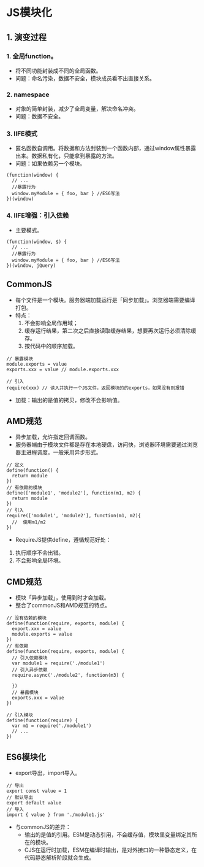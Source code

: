
# JS模块化

## 1. 演变过程

### 1. 全局function。
- 将不同功能封装成不同的全局函数。
- 问题：命名污染，数据不安全，模块成员看不出直接关系。
### 2. namespace
- 对象的简单封装，减少了全局变量，解决命名冲突。
- 问题：数据不安全。
### 3. IIFE模式
- 匿名函数自调用。将数据和方法封装到一个函数内部，通过window属性暴露出来。数据私有化，只能拿到暴露的方法。
- 问题：如果依赖另一个模块。
```JS
(function(window) {
  // ...
  //暴露行为
  window.myModule = { foo, bar } //ES6写法
})(window)
```
### 4. IIFE增强：引入依赖
- 主要模式。
```JS
(function(window, $) {
  // ...
  //暴露行为
  window.myModule = { foo, bar } //ES6写法
})(window, jQuery)
```

## CommonJS
- 每个文件是一个模块。服务器端加载运行是「同步加载」。浏览器端需要编译打包。
- 特点：
  1. 不会影响全局作用域；
  2. 缓存运行结果，第二次之后直接读取缓存结果，想要再次运行必须清除缓存。
  3. 按代码中的顺序加载。
```JS
// 暴露模块
module.exports = value
exports.xxx = value // module.exports.xxx

// 引入
require(xxx) // 读入并执行一个JS文件，返回模块的的exports，如果没有则报错
```
- 加载：输出的是值的拷贝，修改不会影响值。

## AMD规范
- 异步加载，允许指定回调函数。
- 服务器端由于模块文件都是存在本地硬盘，访问快，浏览器环境需要通过浏览器主进程调度。一般采用异步形式。
```JS
// 定义
define(function() {
  return module
})
// 有依赖的模块
define(['module1', 'module2'], function(m1, m2) {
  return module
})
// 引入
require(['module1', 'module2'], function(m1, m2){
  //  使用m1/m2
})
```
- RequireJS提供define，遵循规范好处：
1. 执行顺序不会出错。
2. 不会影响全局环境。

## CMD规范
- 模块「异步加载」，使用到时才会加载。
- 整合了commonJS和AMD规范的特点。
```JS
// 没有依赖的模块
define(function(require, exports, module) {
  export.xxx = value
  module.exports = value
})
// 有依赖
define(function(require, exports, module) {
  // 引入依赖模块
  var module1 = require('./module1')
  // 引入异步依赖
  require.async('./module2', function(m3) {

  })
  // 暴露模块
  exports.xxx = value
})

// 引入模块
define(function(require) {
  var m1 = require('./module1')
  // ...
})
```

## ES6模块化
- export导出，import导入。
```JS
// 导出
export const value = 1
// 默认导出
export default value
// 导入
import { value } from './module1.js'
```
- 与commonJS的差异：
  - 输出的是值的引用。ESM是动态引用，不会缓存值，模块里变量绑定其所在的模块。
  - CJS在运行时加载，ESM在编译时输出，是对外接口的一种静态定义，在代码静态解析阶段就会生成。
